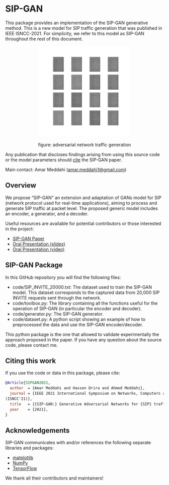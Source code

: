 # SIP-GAN
This package provides an implementation of the SIP-GAN generative method. This is a new model for SIP traffic generation that was published in IEEE ISNCC-2021. For simplicity, we refer to this model as SIP-GAN throughout the rest of this document.

<p align="center">
  <img src="sip-gan.gif" />
</p>

<p align="center">
  figure: adversarial network traffic generation
</p>

Any publication that discloses findings arising from using this source code or
the model parameters should [cite](#citing-this-work) the SIP-GAN paper.

Main contact: Amar Meddahi (amar.meddahi1@gmail.com)

## Overview

We propose “SIP-GAN” an extension and adaptation of GANs model for SIP (network protocol used for real-time applications), aiming to process and generate SIP traffic at packet level. The proposed generic model includes an encoder, a generator, and a decoder.

Useful resources are available for potential contributors or those interested in the project:
- [SIP-GAN Paper](https://drive.google.com/file/d/1X66ifhVLQoRDOEl8Ey0kwR1-srvdacHw/view?usp=sharing)
- [Oral Presentation (slides)](https://drive.google.com/file/d/1Xl46KMwDamX3znYjbPYyNmzu1ioW0Ise/view?usp=sharing)
- [Oral Presentation (video)](https://drive.google.com/file/d/12PVA1hKk4zl4lIk-27NZ8gppLSMDUOZ1/view?usp=sharing)

## SIP-GAN Package

In this GitHub repository you will find the following files:
- code/SIP_INVITE_20000.txt: The dataset used to train the SIP-GAN model. This dataset corresponds to the captured data from 20,000 SIP INVITE requests sent through the network.
- code/toolbox.py: The library containing all the functions useful for the operation of SIP-GAN (in particular the encoder and decoder).
- code/generator.py: The SIP-GAN generator. 
- code/dataset.py: A python script showing an example of how to preprocessed the data and use the SIP-GAN encoder/decoder.

This python package is the one that allowed to validate experimentally the approach proposed in the paper. If you have any question about the source code, please contact me.

## Citing this work

If you use the code or data in this package, please cite:

```bibtex
@Article{SIPGAN2021,
  author  = {Amar Meddahi and Hassen Drira and Ahmed Meddahi},
  journal = {IEEE 2021 International Symposium on Networks, Computers and Communications
(ISNCC'21)},
  title   = {{SIP-GAN:} Generative Adversarial Networks for {SIP} traffic generation},
  year    = {2021},
}
```

## Acknowledgements

SIP-GAN communicates with and/or references the following separate libraries
and packages:

*   [matplotlib](https://matplotlib.org/)
*   [NumPy](https://numpy.org)
*   [TensorFlow](https://github.com/tensorflow/tensorflow)

We thank all their contributors and maintainers!
